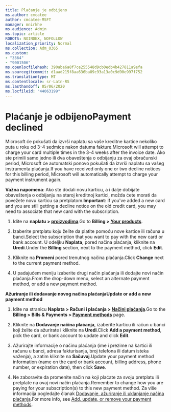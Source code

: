 ```yaml
---
title: Plaćanje je odbijeno
ms.author: cmcatee
author: cmcatee-MSFT
manager: mnirkhe
ms.audience: Admin
ms.topic: article
ROBOTS: NOINDEX, NOFOLLOW
localization_priority: Normal
ms.collection: Adm_O365
ms.custom:
- "3564"
- "9001506"
ms.openlocfilehash: 390aba6a8f7ce255548d9cb0edb4b427811a9efa
ms.sourcegitcommit: d1aad215f8aa636ba89c93a13a0c9d90e997f752
ms.translationtype: MT
ms.contentlocale: sr-Latn-RS
ms.lasthandoff: 05/06/2020
ms.locfileid: "44063199"
---
```

# <a name="payment-declined"></a><span data-ttu-id="0258d-102">Plaćanje je odbijeno</span><span class="sxs-lookup"><span data-stu-id="0258d-102">Payment declined</span></span>

<span data-ttu-id="0258d-103">Microsoft će pokušati da izvrši naplatu sa vaše kreditne kartice nekoliko puta u roku od 3–4 sedmice nakon datuma fakture.</span><span class="sxs-lookup"><span data-stu-id="0258d-103">Microsoft will attempt to charge your card multiple times in the 3-4 weeks after the invoice date.</span></span>  <span data-ttu-id="0258d-104">Ako ste primili samo jedno ili dva obaveštenja o odbijanju za ovaj obračunski period, Microsoft će automatski ponovo pokušati da izvrši naplatu sa vašeg instrumenta plaćanja.</span><span class="sxs-lookup"><span data-stu-id="0258d-104">If you have received only one or two decline notices for this billing period, Microsoft will automatically attempt to charge your payment instrument again.</span></span>  

<span data-ttu-id="0258d-105">**Važna napomena**: Ako ste dodali novu karticu, a i dalje dobijate obaveštenja o odbijanju na staroj kreditnoj kartici, možda ćete morati da povežete novu karticu sa pretplatom.</span><span class="sxs-lookup"><span data-stu-id="0258d-105">**Important**: If you've added a new card and you are still getting a decline notice on the old credit card, you may need to associate that new card with the subscription.</span></span>

1. <span data-ttu-id="0258d-106">Idite na **naplatu > [proizvodima](https://go.microsoft.com/fwlink/p/?linkid=842054)**.</span><span class="sxs-lookup"><span data-stu-id="0258d-106">Go to **Billing > [Your products](https://go.microsoft.com/fwlink/p/?linkid=842054)**.</span></span>

2. <span data-ttu-id="0258d-107">Izaberite pretplatu koju želite da platite pomoću nove kartice ili računa u banci.</span><span class="sxs-lookup"><span data-stu-id="0258d-107">Select the subscription that you want to pay with the new card or bank account.</span></span> <span data-ttu-id="0258d-108">U odeljku **Naplata**, pored načina plaćanja, kliknite na **Uredi**.</span><span class="sxs-lookup"><span data-stu-id="0258d-108">Under the **Billing** section, next to the payment method, click **Edit**.</span></span>

3. <span data-ttu-id="0258d-109">Kliknite na **Promeni** pored trenutnog načina plaćanja.</span><span class="sxs-lookup"><span data-stu-id="0258d-109">Click **Change** next to the current payment method.</span></span>

4. <span data-ttu-id="0258d-110">U padajućem meniju izaberite drugi način plaćanja ili dodajte novi način plaćanja.</span><span class="sxs-lookup"><span data-stu-id="0258d-110">From the drop-down menu, select an alternate payment method, or add a new payment method.</span></span>

<span data-ttu-id="0258d-111">**Ažuriranje ili dodavanje novog načina plaćanja**</span><span class="sxs-lookup"><span data-stu-id="0258d-111">**Update or add a new payment method**</span></span>

1. <span data-ttu-id="0258d-112">Idite na stranicu **Naplata > Računi i plaćanja > [Načini plaćanja](https://go.microsoft.com/fwlink/p/?linkid=2018806)**.</span><span class="sxs-lookup"><span data-stu-id="0258d-112">Go to the **Billing > Bills & Payments > [Payment methods](https://go.microsoft.com/fwlink/p/?linkid=2018806)** page.</span></span>

2. <span data-ttu-id="0258d-113">Kliknite na **Dodavanje načina plaćanja**, izaberite karticu ili račun u banci koji želite da ažurirate i kliknite na **Uredi**.</span><span class="sxs-lookup"><span data-stu-id="0258d-113">Click **Add a payment method**, pick the card, or bank account to update and click **Edit**.</span></span>

3. <span data-ttu-id="0258d-114">Ažurirajte informacije o načinu plaćanja (ime i prezime na kartici ili računu u banci, adresa fakturisanja, broj telefona ili datum isteka važenja), a zatim kliknite na **Sačuvaj**.</span><span class="sxs-lookup"><span data-stu-id="0258d-114">Update your payment method information (name on the card or bank account, billing address, phone number, or expiration date), then click **Save**.</span></span>

4. <span data-ttu-id="0258d-115">Ne zaboravite da promenite način na koji plaćate za svoju pretplatu ili pretplate na ovaj novi način plaćanja.</span><span class="sxs-lookup"><span data-stu-id="0258d-115">Remember to change how you are paying for your subscription(s) to this new payment method.</span></span> <span data-ttu-id="0258d-116">Za više informacija pogledajte članak [Dodavanje, ažuriranje ili uklanjanje načina plaćanja](https://go.microsoft.com/fwlink/?linkid=2118133).</span><span class="sxs-lookup"><span data-stu-id="0258d-116">For more info, see [Add, update, or remove your payment methods](https://go.microsoft.com/fwlink/?linkid=2118133).</span></span>
